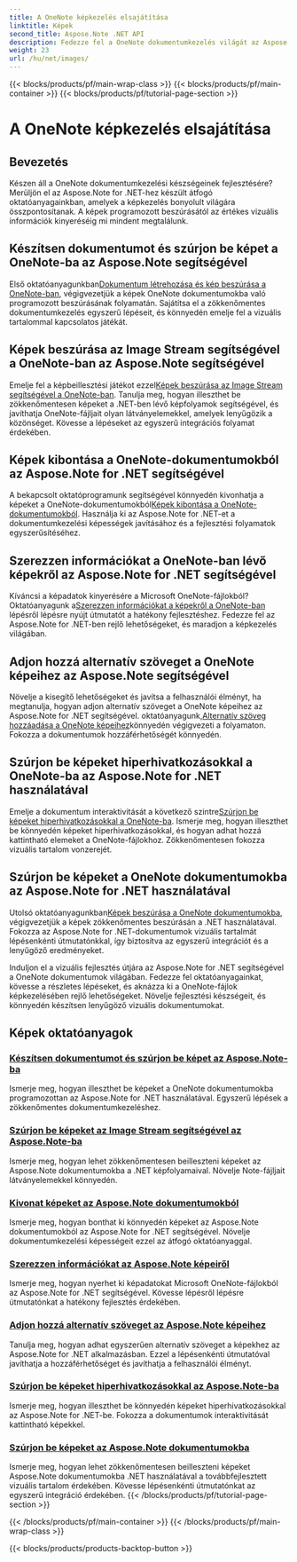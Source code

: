 ```yaml
---
title: A OneNote képkezelés elsajátítása
linktitle: Képek
second_title: Aspose.Note .NET API
description: Fedezze fel a OneNote dokumentumkezelés világát az Aspose.Note for .NET oktatóanyagaival a zökkenőmentes képkezelésről. Emelje fel vizuális tartalmát könnyedén.
weight: 23
url: /hu/net/images/
---
```


{{< blocks/products/pf/main-wrap-class >}}
{{< blocks/products/pf/main-container >}}
{{< blocks/products/pf/tutorial-page-section >}}

# A OneNote képkezelés elsajátítása

## Bevezetés

Készen áll a OneNote dokumentumkezelési készségeinek fejlesztésére? Merüljön el az Aspose.Note for .NET-hez készült átfogó oktatóanyagainkban, amelyek a képkezelés bonyolult világára összpontosítanak. A képek programozott beszúrásától az értékes vizuális információk kinyeréséig mi mindent megtalálunk.

## Készítsen dokumentumot és szúrjon be képet a OneNote-ba az Aspose.Note segítségével
 Első oktatóanyagunkban[Dokumentum létrehozása és kép beszúrása a OneNote-ban](./build-doc-insert-image/), végigvezetjük a képek OneNote dokumentumokba való programozott beszúrásának folyamatán. Sajátítsa el a zökkenőmentes dokumentumkezelés egyszerű lépéseit, és könnyedén emelje fel a vizuális tartalommal kapcsolatos játékát.

## Képek beszúrása az Image Stream segítségével a OneNote-ban az Aspose.Note segítségével
 Emelje fel a képbeillesztési játékot ezzel[Képek beszúrása az Image Stream segítségével a OneNote-ban](./insert-image-using-image-stream/). Tanulja meg, hogyan illeszthet be zökkenőmentesen képeket a .NET-ben lévő képfolyamok segítségével, és javíthatja OneNote-fájljait olyan látványelemekkel, amelyek lenyűgözik a közönséget. Kövesse a lépéseket az egyszerű integrációs folyamat érdekében.

## Képek kibontása a OneNote-dokumentumokból az Aspose.Note for .NET segítségével
 A bekapcsolt oktatóprogramunk segítségével könnyedén kivonhatja a képeket a OneNote-dokumentumokból[Képek kibontása a OneNote-dokumentumokból](./extract-images/). Használja ki az Aspose.Note for .NET-et a dokumentumkezelési képességek javításához és a fejlesztési folyamatok egyszerűsítéséhez.

## Szerezzen információkat a OneNote-ban lévő képekről az Aspose.Note for .NET segítségével
 Kíváncsi a képadatok kinyerésére a Microsoft OneNote-fájlokból? Oktatóanyagunk a[Szerezzen információkat a képekről a OneNote-ban](./get-info-of-images/) lépésről lépésre nyújt útmutatót a hatékony fejlesztéshez. Fedezze fel az Aspose.Note for .NET-ben rejlő lehetőségeket, és maradjon a képkezelés világában.

## Adjon hozzá alternatív szöveget a OneNote képeihez az Aspose.Note segítségével
 Növelje a kisegítő lehetőségeket és javítsa a felhasználói élményt, ha megtanulja, hogyan adjon alternatív szöveget a OneNote képeihez az Aspose.Note for .NET segítségével. oktatóanyagunk,[Alternatív szöveg hozzáadása a OneNote képeihez](./image-alternative-text/)könnyedén végigvezeti a folyamaton. Fokozza a dokumentumok hozzáférhetőségét könnyedén.

## Szúrjon be képeket hiperhivatkozásokkal a OneNote-ba az Aspose.Note for .NET használatával
 Emelje a dokumentum interaktivitását a következő szintre[Szúrjon be képeket hiperhivatkozásokkal a OneNote-ba](./insert-image-hyperlink/). Ismerje meg, hogyan illeszthet be könnyedén képeket hiperhivatkozásokkal, és hogyan adhat hozzá kattintható elemeket a OneNote-fájlokhoz. Zökkenőmentesen fokozza vizuális tartalom vonzerejét.

## Szúrjon be képeket a OneNote dokumentumokba az Aspose.Note for .NET használatával
 Utolsó oktatóanyagunkban[Képek beszúrása a OneNote dokumentumokba](./insert-images/), végigvezetjük a képek zökkenőmentes beszúrásán a .NET használatával. Fokozza az Aspose.Note for .NET-dokumentumok vizuális tartalmát lépésenkénti útmutatónkkal, így biztosítva az egyszerű integrációt és a lenyűgöző eredményeket.

Induljon el a vizuális fejlesztés útjára az Aspose.Note for .NET segítségével a OneNote dokumentumok világában. Fedezze fel oktatóanyagainkat, kövesse a részletes lépéseket, és aknázza ki a OneNote-fájlok képkezelésében rejlő lehetőségeket. Növelje fejlesztési készségeit, és könnyedén készítsen lenyűgöző vizuális dokumentumokat.
## Képek oktatóanyagok
### [Készítsen dokumentumot és szúrjon be képet az Aspose.Note-ba](./build-doc-insert-image/)
Ismerje meg, hogyan illeszthet be képeket a OneNote dokumentumokba programozottan az Aspose.Note for .NET használatával. Egyszerű lépések a zökkenőmentes dokumentumkezeléshez.
### [Szúrjon be képeket az Image Stream segítségével az Aspose.Note-ba](./insert-image-using-image-stream/)
Ismerje meg, hogyan lehet zökkenőmentesen beilleszteni képeket az Aspose.Note dokumentumokba a .NET képfolyamaival. Növelje Note-fájljait látványelemekkel könnyedén.
### [Kivonat képeket az Aspose.Note dokumentumokból](./extract-images/)
Ismerje meg, hogyan bonthat ki könnyedén képeket az Aspose.Note dokumentumokból az Aspose.Note for .NET segítségével. Növelje dokumentumkezelési képességeit ezzel az átfogó oktatóanyaggal.
### [Szerezzen információkat az Aspose.Note képeiről](./get-info-of-images/)
Ismerje meg, hogyan nyerhet ki képadatokat Microsoft OneNote-fájlokból az Aspose.Note for .NET segítségével. Kövesse lépésről lépésre útmutatónkat a hatékony fejlesztés érdekében.
### [Adjon hozzá alternatív szöveget az Aspose.Note képeihez](./image-alternative-text/)
Tanulja meg, hogyan adhat egyszerűen alternatív szöveget a képekhez az Aspose.Note for .NET alkalmazásban. Ezzel a lépésenkénti útmutatóval javíthatja a hozzáférhetőséget és javíthatja a felhasználói élményt.
### [Szúrjon be képeket hiperhivatkozásokkal az Aspose.Note-ba](./insert-image-hyperlink/)
Ismerje meg, hogyan illeszthet be könnyedén képeket hiperhivatkozásokkal az Aspose.Note for .NET-be. Fokozza a dokumentumok interaktivitását kattintható képekkel.
### [Szúrjon be képeket az Aspose.Note dokumentumokba](./insert-images/)
Ismerje meg, hogyan lehet zökkenőmentesen beilleszteni képeket Aspose.Note dokumentumokba .NET használatával a továbbfejlesztett vizuális tartalom érdekében. Kövesse lépésenkénti útmutatónkat az egyszerű integráció érdekében.
{{< /blocks/products/pf/tutorial-page-section >}}

{{< /blocks/products/pf/main-container >}}
{{< /blocks/products/pf/main-wrap-class >}}

{{< blocks/products/products-backtop-button >}}
